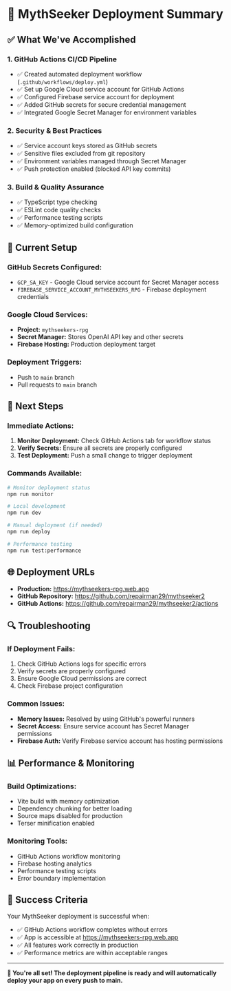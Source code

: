 # 🚀 MythSeeker Deployment Summary

## ✅ What We've Accomplished

### 1. **GitHub Actions CI/CD Pipeline**
- ✅ Created automated deployment workflow (`.github/workflows/deploy.yml`)
- ✅ Set up Google Cloud service account for GitHub Actions
- ✅ Configured Firebase service account for deployment
- ✅ Added GitHub secrets for secure credential management
- ✅ Integrated Google Secret Manager for environment variables

### 2. **Security & Best Practices**
- ✅ Service account keys stored as GitHub secrets
- ✅ Sensitive files excluded from git repository
- ✅ Environment variables managed through Secret Manager
- ✅ Push protection enabled (blocked API key commits)

### 3. **Build & Quality Assurance**
- ✅ TypeScript type checking
- ✅ ESLint code quality checks
- ✅ Performance testing scripts
- ✅ Memory-optimized build configuration

## 🔧 Current Setup

### **GitHub Secrets Configured:**
- `GCP_SA_KEY` - Google Cloud service account for Secret Manager access
- `FIREBASE_SERVICE_ACCOUNT_MYTHSEEKERS_RPG` - Firebase deployment credentials

### **Google Cloud Services:**
- **Project:** `mythseekers-rpg`
- **Secret Manager:** Stores OpenAI API key and other secrets
- **Firebase Hosting:** Production deployment target

### **Deployment Triggers:**
- Push to `main` branch
- Pull requests to `main` branch

## 🎯 Next Steps

### **Immediate Actions:**
1. **Monitor Deployment:** Check GitHub Actions tab for workflow status
2. **Verify Secrets:** Ensure all secrets are properly configured
3. **Test Deployment:** Push a small change to trigger deployment

### **Commands Available:**
```bash
# Monitor deployment status
npm run monitor

# Local development
npm run dev

# Manual deployment (if needed)
npm run deploy

# Performance testing
npm run test:performance
```

## 🌐 Deployment URLs

- **Production:** https://mythseekers-rpg.web.app
- **GitHub Repository:** https://github.com/repairman29/mythseeker2
- **GitHub Actions:** https://github.com/repairman29/mythseeker2/actions

## 🔍 Troubleshooting

### **If Deployment Fails:**
1. Check GitHub Actions logs for specific errors
2. Verify secrets are properly configured
3. Ensure Google Cloud permissions are correct
4. Check Firebase project configuration

### **Common Issues:**
- **Memory Issues:** Resolved by using GitHub's powerful runners
- **Secret Access:** Ensure service account has Secret Manager permissions
- **Firebase Auth:** Verify Firebase service account has hosting permissions

## 📊 Performance & Monitoring

### **Build Optimizations:**
- Vite build with memory optimization
- Dependency chunking for better loading
- Source maps disabled for production
- Terser minification enabled

### **Monitoring Tools:**
- GitHub Actions workflow monitoring
- Firebase hosting analytics
- Performance testing scripts
- Error boundary implementation

## 🎉 Success Criteria

Your MythSeeker deployment is successful when:
- ✅ GitHub Actions workflow completes without errors
- ✅ App is accessible at https://mythseekers-rpg.web.app
- ✅ All features work correctly in production
- ✅ Performance metrics are within acceptable ranges

---

**🎯 You're all set! The deployment pipeline is ready and will automatically deploy your app on every push to main.** 